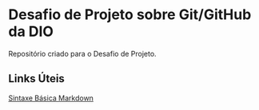 # Desafio de Projeto sobre Git/GitHub da DIO

Repositório criado para o Desafio de Projeto.

## Links Úteis

[Sintaxe Básica Markdown](https://www.markdownguide.org/basic-syntax)
